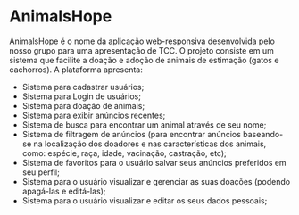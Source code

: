 # AnimalsHope
AnimalsHope é o nome da aplicação web-responsiva desenvolvida pelo nosso grupo para uma apresentação de TCC. O projeto consiste em um sistema que facilite a doação e adoção de animais de estimação (gatos e cachorros). A plataforma apresenta:
- Sistema para cadastrar usuários;
- Sistema para Login de usuários;
- Sistema para doação de animais;
- Sistema para exibir anúncios recentes;
- Sistema de busca para encontrar um animal através de seu nome;
- Sistema de filtragem de anúncios (para encontrar anúncios baseando-se na localização dos doadores e nas características dos animais, como: espécie, raça, idade, vacinação, castração, etc);
- Sistema de favoritos para o usuário salvar seus anúncios preferidos em seu perfil;
- Sistema para o usuário visualizar e gerenciar as suas doações (podendo apagá-las e editá-las);
- Sistema para o usuário visualizar e editar os seus dados pessoais;
